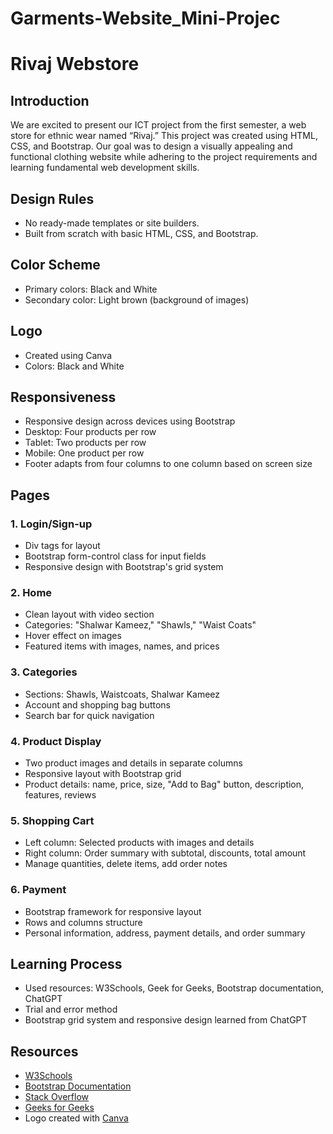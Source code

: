 # Garments-Website_Mini-Projec
# Rivaj Webstore

## Introduction
We are excited to present our ICT project from the first semester, a web store for ethnic wear named “Rivaj.” This project was created using HTML, CSS, and Bootstrap. Our goal was to design a visually appealing and functional clothing website while adhering to the project requirements and learning fundamental web development skills.

## Design Rules
- No ready-made templates or site builders.
- Built from scratch with basic HTML, CSS, and Bootstrap.

## Color Scheme
- Primary colors: Black and White
- Secondary color: Light brown (background of images)

## Logo
- Created using Canva
- Colors: Black and White

## Responsiveness
- Responsive design across devices using Bootstrap
- Desktop: Four products per row
- Tablet: Two products per row
- Mobile: One product per row
- Footer adapts from four columns to one column based on screen size

## Pages

### 1. Login/Sign-up
- Div tags for layout
- Bootstrap form-control class for input fields
- Responsive design with Bootstrap's grid system

### 2. Home
- Clean layout with video section
- Categories: "Shalwar Kameez," "Shawls," "Waist Coats"
- Hover effect on images
- Featured items with images, names, and prices

### 3. Categories
- Sections: Shawls, Waistcoats, Shalwar Kameez
- Account and shopping bag buttons
- Search bar for quick navigation

### 4. Product Display
- Two product images and details in separate columns
- Responsive layout with Bootstrap grid
- Product details: name, price, size, "Add to Bag" button, description, features, reviews

### 5. Shopping Cart
- Left column: Selected products with images and details
- Right column: Order summary with subtotal, discounts, total amount
- Manage quantities, delete items, add order notes

### 6. Payment
- Bootstrap framework for responsive layout
- Rows and columns structure
- Personal information, address, payment details, and order summary

## Learning Process
- Used resources: W3Schools, Geek for Geeks, Bootstrap documentation, ChatGPT
- Trial and error method
- Bootstrap grid system and responsive design learned from ChatGPT

## Resources
- [W3Schools](https://www.w3schools.com/)
- [Bootstrap Documentation](https://getbootstrap.com/docs/5.3/getting-started/introduction)
- [Stack Overflow](https://stackoverflow.com/)
- [Geeks for Geeks](https://www.geeksforgeeks.org/html)
- Logo created with [Canva](https://www.canva.com)
